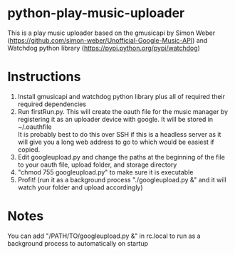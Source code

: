 python-play-music-uploader
==========================
This is a play music uploader based on the gmusicapi by Simon Weber (https://github.com/simon-weber/Unofficial-Google-Music-API)
and Watchdog python library (https://pypi.python.org/pypi/watchdog)

Instructions
==========================
1) Install gmusicapi and watchdog python library plus all of required their required dependencies  
2) Run firstRun.py. This will create the oauth file for the music manager by registering it as an
    uploader device with google. It will be stored in ~/.oauthfile  
   It is probably best to do this over SSH if this is a headless server as it will give you a long
    web address to go to which would be easiest if copied.  
3) Edit googleupload.py and change the paths at the beginning of the file to your oauth file, upload folder, and storage
    directory  
4) "chmod 755 googleupload.py" to make sure it is executable  
5) Profit! (run it as a background process "./googleupload.py &" and it will watch your folder and upload accordingly)  

Notes
==========================
You can add "/PATH/TO/googleupload.py &" in rc.local to run as a background process to automatically on startup

